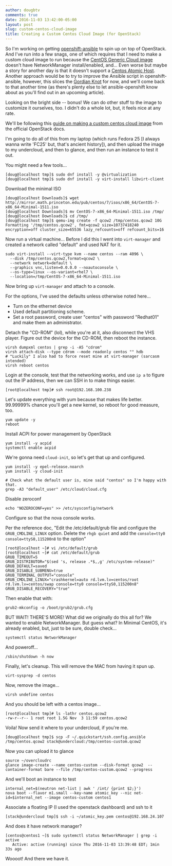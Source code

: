 ```yaml
---
author: dougbtv
comments: true
date: 2016-11-03 13:42:00-05:00
layout: post
slug: custom-centos-cloud-image
title: Creating a Custom Centos Cloud Image (for OpenStack)
---
```


So I'm working on getting [openshift-ansible](https://github.com/openshift/openshift-ansible) to spin up on top of OpenStack. And I've run into a few snags, one of which requires that I need to make a custom cloud image to run because the [CentOS Generic Cloud image](http://cloud.centos.org/centos/7/images/) doesn't have NetworkManager install/enabled, and... Even worse but maybe a story for another day is that it doesn't support a [Centos Atomic Host](https://wiki.centos.org/SpecialInterestGroup/Atomic/Download/). Another approach would be to try to improve the Ansible script in openshift-ansible, however, this slices the [Gordian Knot](https://en.wikipedia.org/wiki/Gordian_Knot) for now, and we'll come back to that another time (as there's plenty else to let ansible-openshift know about as you'll find out in an upcoming article).

Looking on the bright side -- bonus! We can do other stuff to the image to customize it ourselves, too. I didn't do a whole lot, but, it feels nice at any rate.

We'll be following this [guide on making a custom centos cloud image](http://docs.openstack.org/image-guide/centos-image.html) from the official OpenStack docs. 

I'm going to do all of this from my laptop (which runs Fedora 25 [I always wanna write 'FC25' but, that's ancient history]), and then upload the image to my undercloud, and then to glance, and then run an instance to test it out. 

You might need a few tools...

```
[doug@localhost tmp]$ sudo dnf install -y @virtualization
[doug@localhost tmp]$ sudo dnf install -y virt-install libvirt-client
```

Download the minimal ISO

```
[doug@localhost Downloads]$ wget http://mirror.math.princeton.edu/pub/centos/7/isos/x86_64/CentOS-7-x86_64-Minimal-1511.iso
[doug@localhost Downloads]$ mv CentOS-7-x86_64-Minimal-1511.iso /tmp/
[doug@localhost Downloads]$ cd /tmp/
[doug@localhost tmp]$ qemu-img create -f qcow2 /tmp/centos.qcow2 10G
Formatting '/tmp/centos.qcow2', fmt=qcow2 size=10737418240 encryption=off cluster_size=65536 lazy_refcounts=off refcount_bits=16

```

Now run a virtual machine... Before I did this I went into `virt-manager` and created a network called "default" and used NAT for it.

```
sudo virt-install --virt-type kvm --name centos --ram 4096 \
  --disk /tmp/centos.qcow2,format=qcow2 \
  --network network=default \
  --graphics vnc,listen=0.0.0.0 --noautoconsole \
  --os-type=linux --os-variant=rhel7 \
  --location=/tmp/CentOS-7-x86_64-Minimal-1511.iso
```

Now bring up `virt-manager` and attach to a console.

For the options, I've used the defaults unless otherwise noted here...

* Turn on the ethernet device
* Used default partitioning scheme.
* Set a root password, create user "centos" with password "Redhat01" and make them an administrator.

Detach the "CD-ROM" (lol), while you're at it, also disconnect the VHS player. Figure out the device for the CD-ROM, then reboot the instance.

```
virsh dumpxml centos | grep -i -A5 "cdrom"
virsh attach-disk --type cdrom --mode readonly centos "" hdb
# "Luckily" I also had to force reset mine at virt-manager (sarcasm intended)
virsh reboot centos
```

Login at the console, test that the networking works, and use `ip a` to figure out the IP address, then we can SSH in to make things easier.

```
[root@localhost tmp]# ssh root@192.168.100.238
```

Let's update everything with yum because that makes life better. 99.99999% chance you'll get a new kernel, so reboot for good measure, too.

```
yum update -y
reboot
```

Install ACPI for power management by OpenStack

```
yum install -y acpid
systemctl enable acpid
```

We're gonna need `cloud-init`, so let's get that up and configured.

```
yum install -y epel-release.noarch
yum install -y cloud-init

# Check what the default user is, mine said "centos" so I'm happy with that.
grep -A3 "default_user" /etc/cloud/cloud.cfg
```

Disable zeroconf

```
echo "NOZEROCONF=yes" >> /etc/sysconfig/network
```

Configure so that the nova console works.

Per the reference doc, "Edit the /etc/default/grub file and configure the `GRUB_CMDLINE_LINUX` option. Delete the `rhgb quiet` and add the `console=tty0 console=ttyS0,115200n8` to the option"

```
[root@localhost ~]# vi /etc/default/grub 
[root@localhost ~]# cat /etc/default/grub 
GRUB_TIMEOUT=5
GRUB_DISTRIBUTOR="$(sed 's, release .*$,,g' /etc/system-release)"
GRUB_DEFAULT=saved
GRUB_DISABLE_SUBMENU=true
GRUB_TERMINAL_OUTPUT="console"
GRUB_CMDLINE_LINUX="crashkernel=auto rd.lvm.lv=centos/root rd.lvm.lv=centos/swap console=tty0 console=ttyS0,115200n8"
GRUB_DISABLE_RECOVERY="true"
```

Then enable that with:

```
grub2-mkconfig -o /boot/grub2/grub.cfg
```

BUT WAIT! THERE'S MORE! What did we originally do this all for? We wanted to enable NetworkManager. But guess what? In Minimal CentOS, it's already enabled, but, just to be sure, double check...

```
systemctl status NetworkManager
```

And poweroff...

```
/sbin/shutdown -h now
```

Finally, let's cleanup. This will remove the MAC from having it spun up.

```
virt-sysprep -d centos
```

Now, remove the image...

```
virsh undefine centos
```

And you should be left with a centos image...

```
[root@localhost tmp]# ls -lathr centos.qcow2 
-rw-r--r-- 1 root root 1.5G Nov  3 11:59 centos.qcow2
```

Voila! Now send it where to your undercloud, if you're me.

```
[doug@localhost tmp]$ scp -F ~/.quickstart/ssh.config.ansible /tmp/centos.qcow2 stack@undercloud:/tmp/centos-custom.qcow2
```

Now you can upload it to glance

```
source ~/overcloudrc
glance image-create --name centos-custom --disk-format qcow2  --container-format bare --file /tmp/centos-custom.qcow2 --progress
```

And we'll boot an instance to test

```
internal_net=$(neutron net-list | awk ' /int/ {print $2;}')
nova boot --flavor m1.small --key-name atomic_key --nic net-id=$internal_net --image centos-custom centos1
```

Associate a floating IP (I used the openstack dashboard) and ssh to it

```
[stack@undercloud tmp]$ ssh -i ~/atomic_key.pem centos@192.168.24.107
```

And does it have network manager?

```
[centos@centos1 ~]$ sudo systemctl status NetworkManager | grep -i active
   Active: active (running) since Thu 2016-11-03 13:39:48 EDT; 1min 33s ago
```

Woooot! And there we have it.